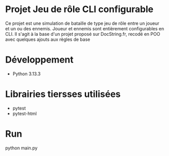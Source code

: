 # Projet Jeu de rôle CLI configurable

Ce projet est une simulation de bataille de type jeu de rôle entre un joueur et un ou des ennemis.
Joueur et ennemis sont entièrement configurables en CLI. Il s'agit à la base d'un projet proposé sur DocString.fr,
recodé en POO avec quelques ajouts aux règles de base

# Développement

- Python 3.13.3

# Librairies tiersses utilisées

- pytest
- pytest-html

# Run

python main.py